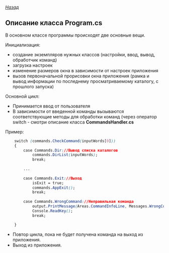 ﻿*[Назад](./../code.md)*  
 
## Описание класса Program.cs  
   
В основном классе программы происходят две основные вещи.
  
Инициализация: 
- создание экземпляров нужных классов (настройки, ввод, вывод, обработчик команд)  
- загрузка настроек  
- изменение размеров окна в зависимости от настроек приложения  
- вызов первоначальной прорисовки окна приложения (рамка и вывод информации по последнему просматриваемому каталогу, с прошлого запуска)  
  
Основной цикл:  
- Принимается ввод от пользователя  
- В зависимости от введенной команды вызываются соответствующие методы для обработки команд (через оператор switch - 
смотри описание класса **CommandsHandler.cs**  

Пример:  
```css
    switch (commands.CheckCommand(inputWords[0]))
    {
        case Commands.Dir://Вывод списка каталогов
            commands.DirList(inputWords);
            break;
            
        ...
        
        case Commands.Exit://Выход
            isExit = true;
            commands.AppExit();
            break;
   
        case Commands.WrongCommand://Неправильная команда
            output.PrintMessage(Areas.CommandInfoLine, Messages.WrongCommand);
            Console.ReadKey();
            break;

    }
```

- Повтор цикла, пока не будет получена команда на выход из приложения.  
- Выход из приложения.  


  